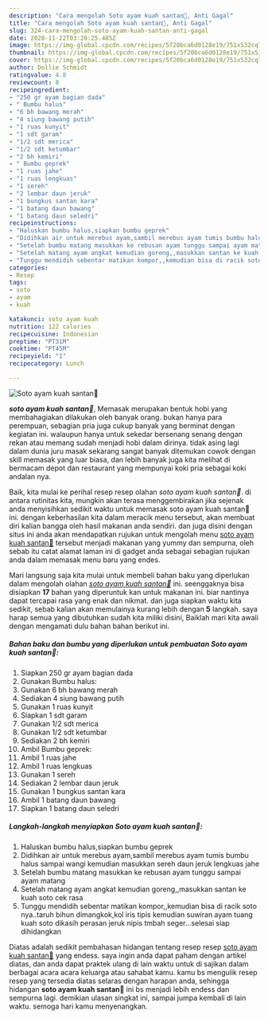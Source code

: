 ```yaml
---
description: "Cara mengolah Soto ayam kuah santan🐔, Anti Gagal"
title: "Cara mengolah Soto ayam kuah santan🐔, Anti Gagal"
slug: 324-cara-mengolah-soto-ayam-kuah-santan-anti-gagal
date: 2020-11-22T03:20:25.485Z
image: https://img-global.cpcdn.com/recipes/5f20bca6d0128e19/751x532cq70/soto-ayam-kuah-santan🐔-foto-resep-utama.jpg
thumbnail: https://img-global.cpcdn.com/recipes/5f20bca6d0128e19/751x532cq70/soto-ayam-kuah-santan🐔-foto-resep-utama.jpg
cover: https://img-global.cpcdn.com/recipes/5f20bca6d0128e19/751x532cq70/soto-ayam-kuah-santan🐔-foto-resep-utama.jpg
author: Dollie Schmidt
ratingvalue: 4.8
reviewcount: 8
recipeingredient:
- "250 gr ayam bagian dada"
- " Bumbu halus"
- "6 bh bawang merah"
- "4 siung bawang putih"
- "1 ruas kunyit"
- "1 sdt garam"
- "1/2 sdt merica"
- "1/2 sdt ketumbar"
- "2 bh kemiri"
- " Bumbu geprek"
- "1 ruas jahe"
- "1 ruas lengkuas"
- "1 sereh"
- "2 lembar daun jeruk"
- "1 bungkus santan kara"
- "1 batang daun bawang"
- "1 batang daun seledri"
recipeinstructions:
- "Haluskan bumbu halus,siapkan bumbu geprek"
- "Didihkan air untuk merebus ayam,sambil merebus ayam tumis bumbu halus sampai wangi kemudian masukkan sereh daun jeruk lengkuas jahe"
- "Setelah bumbu matang masukkan ke rebusan ayam tunggu sampai ayam matang"
- "Setelah matang ayam angkat kemudian goreng,,masukkan santan ke kuah soto cek rasa"
- "Tunggu mendidih sebentar matikan kompor,,kemudian bisa di racik soto nya..taruh bihun dimangkok,kol iris tipis kemudian suwiran ayam tuang kuah soto dikasih perasan jeruk nipis tmbah seger...selesai siap dihidangkan"
categories:
- Resep
tags:
- soto
- ayam
- kuah

katakunci: soto ayam kuah 
nutrition: 122 calories
recipecuisine: Indonesian
preptime: "PT31M"
cooktime: "PT45M"
recipeyield: "1"
recipecategory: Lunch

---
```



![Soto ayam kuah santan🐔](https://img-global.cpcdn.com/recipes/5f20bca6d0128e19/751x532cq70/soto-ayam-kuah-santan🐔-foto-resep-utama.jpg)

<b><i>soto ayam kuah santan🐔</i></b>, Memasak merupakan bentuk hobi yang membahagiakan dilakukan oleh banyak orang. bukan hanya para perempuan, sebagian pria juga cukup banyak yang berminat dengan kegiatan ini. walaupun hanya untuk sekedar bersenang senang dengan rekan atau memang sudah menjadi hobi dalam dirinya. tidak asing lagi dalam dunia juru masak sekarang sangat banyak ditemukan cowok dengan skill memasak yang luar biasa, dan lebih banyak juga kita melihat di bermacam depot dan restaurant yang mempunyai koki pria sebagai koki andalan nya.



Baik, kita mulai ke perihal resep resep olahan <i>soto ayam kuah santan🐔</i>. di antara rutinitas kita, mungkin akan terasa menggembirakan jika sejenak anda menyisihkan sedikit waktu untuk memasak soto ayam kuah santan🐔 ini. dengan keberhasilan kita dalam meracik menu tersebut, akan membuat diri kalian bangga oleh hasil makanan anda sendiri. dan juga disini dengan situs ini anda akan mendapatkan rujukan untuk mengolah menu <u>soto ayam kuah santan🐔</u> tersebut menjadi makanan yang yummy dan sempurna, oleh sebab itu catat alamat laman ini di gadget anda sebagai sebagian rujukan anda dalam memasak menu baru yang endes.


Mari langsung saja kita mulai untuk membeli bahan baku yang diperlukan dalam mengolah olahan <u><i>soto ayam kuah santan🐔</i></u> ini. seenggaknya bisa disiapkan <b>17</b> bahan yang diperuntuk kan untuk makanan ini. biar nantinya dapat tercapai rasa yang enak dan nikmat. dan juga siapkan waktu kita sedikit, sebab kalian akan memulainya kurang lebih dengan <b>5</b> langkah. saya harap semua yang dibutuhkan sudah kita miliki disini, Baiklah mari kita awali dengan mengamati dulu bahan bahan berikut ini.

<!--inarticleads1-->

##### Bahan baku dan bumbu yang diperlukan untuk pembuatan Soto ayam kuah santan🐔:

1. Siapkan 250 gr ayam bagian dada
1. Gunakan  Bumbu halus:
1. Gunakan 6 bh bawang merah
1. Sediakan 4 siung bawang putih
1. Gunakan 1 ruas kunyit
1. Siapkan 1 sdt garam
1. Gunakan 1/2 sdt merica
1. Gunakan 1/2 sdt ketumbar
1. Sediakan 2 bh kemiri
1. Ambil  Bumbu geprek:
1. Ambil 1 ruas jahe
1. Ambil 1 ruas lengkuas
1. Gunakan 1 sereh
1. Sediakan 2 lembar daun jeruk
1. Gunakan 1 bungkus santan kara
1. Ambil 1 batang daun bawang
1. Siapkan 1 batang daun seledri




<!--inarticleads2-->

##### Langkah-langkah menyiapkan Soto ayam kuah santan🐔:

1. Haluskan bumbu halus,siapkan bumbu geprek
1. Didihkan air untuk merebus ayam,sambil merebus ayam tumis bumbu halus sampai wangi kemudian masukkan sereh daun jeruk lengkuas jahe
1. Setelah bumbu matang masukkan ke rebusan ayam tunggu sampai ayam matang
1. Setelah matang ayam angkat kemudian goreng,,masukkan santan ke kuah soto cek rasa
1. Tunggu mendidih sebentar matikan kompor,,kemudian bisa di racik soto nya..taruh bihun dimangkok,kol iris tipis kemudian suwiran ayam tuang kuah soto dikasih perasan jeruk nipis tmbah seger...selesai siap dihidangkan




Diatas adalah sedikit pembahasan hidangan tentang resep resep <u>soto ayam kuah santan🐔</u> yang endess. saya ingin anda dapat paham dengan artikel diatas, dan anda dapat praktek ulang di lain waktu untuk di sajikan dalam berbagai acara acara keluarga atau sahabat kamu. kamu bs mengulik resep resep yang tersedia diatas selaras dengan harapan anda, sehingga hidangan <b>soto ayam kuah santan🐔</b> ini bs menjadi lebih endess dan sempurna lagi. demikian ulasan singkat ini, sampai jumpa kembali di lain waktu. semoga hari kamu menyenangkan.
